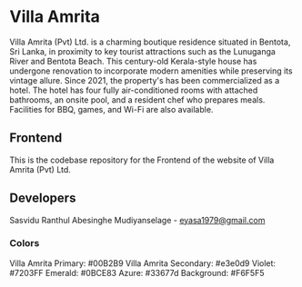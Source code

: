 # Villa Amrita

Villa Amrita (Pvt) Ltd. is a charming boutique residence situated in Bentota, Sri Lanka, in proximity to key tourist attractions such as the Lunuganga River and Bentota Beach. This century-old Kerala-style house has undergone renovation to incorporate modern amenities while preserving its vintage allure. Since 2021, the property's has been commercialized as a hotel. The hotel has four fully air-conditioned rooms with attached bathrooms, an onsite pool, and a resident chef who prepares meals. Facilities for BBQ, games, and Wi-Fi are also available.

## Frontend

This is the codebase repository for the Frontend of the website of Villa Amrita (Pvt) Ltd.

## Developers

Sasvidu Ranthul Abesinghe Mudiyanselage - eyasa1979@gmail.com

### Colors

Villa Amrita Primary: #00B2B9
Villa Amrita Secondary: #e3e0d9
Violet: #7203FF
Emerald: #0BCE83
Azure: #33677d
Background: #F6F5F5
